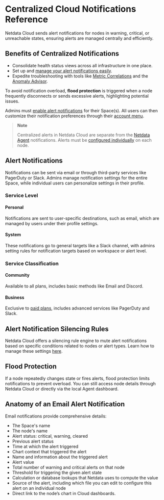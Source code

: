# Centralized Cloud Notifications Reference

Netdata Cloud sends alert notifications for nodes in warning, critical, or unreachable states, ensuring alerts are managed centrally and efficiently.

## Benefits of Centralized Notifications

- Consolidate health status views across all infrastructure in one place.
- Set up and [manage your alert notifications easily](https://github.com/netdata/netdata/blob/master/docs/alerts-and-notifications/notifications/centralized-cloud-notifications/manage-notification-methods.md).
- Expedite troubleshooting with tools like [Metric Correlations](https://github.com/netdata/netdata/blob/master/docs/metric-correlations.md) and the [Anomaly Advisor](https://github.com/netdata/netdata/blob/master/docs/dashboards-and-charts/anomaly-advisor-tab.md).

To avoid notification overload, **flood protection** is triggered when a node frequently disconnects or sends excessive alerts, highlighting potential issues.

Admins must [enable alert notifications](https://github.com/netdata/netdata/blob/master/docs/alerts-and-notifications/notifications/centralized-cloud-notifications/manage-notification-methods.md#manage-space-notification-settings) for their Space(s). All users can then customize their notification preferences through their [account menu](https://github.com/netdata/netdata/blob/master/docs/alerts-and-notifications/notifications/centralized-cloud-notifications/manage-notification-methods.md#manage-user-notification-settings).

> **Note**
>
> Centralized alerts in Netdata Cloud are separate from the [Netdata Agent](https://github.com/netdata/netdata/blob/master/docs/alerts-and-notifications/notifications/README.md) notifications. Alerts must be [configured individually](https://github.com/netdata/netdata/blob/master/src/health/REFERENCE.md) on each node.

## Alert Notifications

Notifications can be sent via email or through third-party services like PagerDuty or Slack. Admins manage notification settings for the entire Space, while individual users can personalize settings in their profile.

### Service Level

#### Personal

Notifications are sent to user-specific destinations, such as email, which are managed by users under their profile settings.

#### System

These notifications go to general targets like a Slack channel, with admins setting rules for notification targets based on workspace or alert level.

### Service Classification

#### Community

Available to all plans, includes basic methods like Email and Discord.

#### Business

Exclusive to [paid plans](https://github.com/netdata/netdata/blob/master/docs/netdata-cloud/netdata-subscription-plans.md), includes advanced services like PagerDuty and Slack.

## Alert Notification Silencing Rules

Netdata Cloud offers a silencing rule engine to mute alert notifications based on specific conditions related to nodes or alert types. Learn how to manage these settings [here](https://github.com/netdata/netdata/blob/master/docs/alerts-and-notifications/notifications/centralized-cloud-notifications/manage-alert-notification-silencing-rules.md).

## Flood Protection

If a node repeatedly changes state or fires alerts, flood protection limits notifications to prevent overload. You can still access node details through Netdata Cloud or directly via the local Agent dashboard.

## Anatomy of an Email Alert Notification

Email notifications provide comprehensive details:

- The Space's name
- The node's name
- Alert status: critical, warning, cleared
- Previous alert status
- Time at which the alert triggered
- Chart context that triggered the alert
- Name and information about the triggered alert
- Alert value
- Total number of warning and critical alerts on that node
- Threshold for triggering the given alert state
- Calculation or database lookups that Netdata uses to compute the value
- Source of the alert, including which file you can edit to configure this alert on an individual node
- Direct link to the node’s chart in Cloud dashboards.
